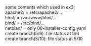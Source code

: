 some contents which used in ex3i  
apache2/ = /etc/apache2/...  
html/ = /var/www/html/...  
bind/ = /etc/bind/...  
netplan/ = only 00-installer-config.yaml  
create branch(5/6): file status at 5/6  
create branch(5/10): file status at 5/10  
